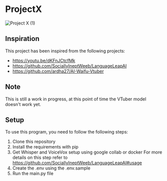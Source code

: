 ﻿# ProjectX

![Project X (1)](https://user-images.githubusercontent.com/61446939/225300921-299b0803-4114-4e8b-96e5-9f18d63332d1.png)



## Inspiration

This project has been inspired from the following projects:

- https://youtu.be/dKFnJCtcfMk
- https://github.com/SociallyIneptWeeb/LanguageLeapAI
- https://github.com/ardha27/AI-Waifu-Vtuber

## Note

This is still a work in progress, at this point of time the VTuber model doesn't work yet.

## Setup

To use this program, you need to follow the following steps:

1. Clone this repository
2. Install the requirements with pip
3. Get Whisper and VoiceVox setup using google collab or docker
   For more details on this step refer to https://github.com/SociallyIneptWeeb/LanguageLeapAI#usage
4. Create the .env using the .env.sample
5. Run the main.py file

